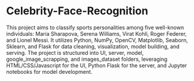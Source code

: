 # Celebrity-Face-Recognition
This project aims to classify sports personalities among five well-known individuals: Maria Sharapova, Serena Williams, Virat Kohli, Roger Federer, and Lionel Messi. It utilizes Python, NumPy, OpenCV, Matplotlib, Seaborn, Sklearn, and Flask for data cleaning, visualization, model building, and serving. The project is structured into UI, server, model, google_image_scrapping, and images_dataset folders, leveraging HTML/CSS/Javascript for the UI, Python Flask for the server, and Jupyter notebooks for model development.
